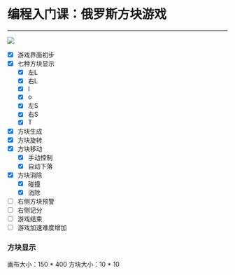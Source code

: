 # 编程入门课：俄罗斯方块游戏
***

![](https://bkimg.cdn.bcebos.com/pic/64380cd7912397dd96df99415982b2b7d1a287d4?x-bce-process=image/resize,m_lfit,w_440,limit_1/format,f_auto)

- [x] 游戏界面初步
- [x] 七种方块显示
  - [x] 左L
  - [x] 右L
  - [x] I
  - [x] o
  - [x] 左S
  - [x] 右S
  - [x] T
- [x] 方块生成
- [x] 方块旋转
- [x] 方块移动
  - [x] 手动控制
  - [x] 自动下落
- [x] 方块消除
  - [x] 碰撞
  - [x] 消除
- [ ] 右侧方块预警
- [ ] 右侧记分
- [ ] 游戏结束
- [ ] 游戏加速难度增加

### 方块显示
画布大小：150 * 400
方块大小：10 * 10
